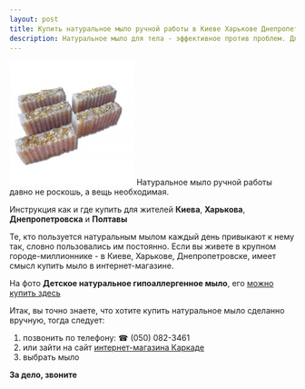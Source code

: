 ```yaml
---
layout: post
title: Купить натуральное мыло ручной работы в Киеве Харькове Днепропетровске
description: Натуральное мыло для тела - эффективное против проблем. Для удовольствия. Консультант поможет подобрать.
---
```


![Натуральное мыло karkade.com.ua](/images/05-mylo-detskoye_1-220x220.jpg) 
Натуральное мыло ручной работы давно не роскошь, а вещь необходимая. 

Инструкция как и где купить для жителей **Киева**, **Харькова**, **Днепропетровска** и **Полтавы**


<!--more-->
<!--break-->
Те, кто пользуется натуральным мылом каждый день привыкают к нему так, словно пользовались им постоянно. Если вы живете в крупном городе-миллионнике - в Киеве, Харькове, Днепропетровске, имеет смысл купить мыло в интернет-магазине.

На фото **Детское натуральное гипоаллергенное мыло**, его [можно купить здесь](http://karkade.com.ua)

Итак, вы точно знаете, что хотите купить натуральное мыло сделанно вручную, тогда следует:

1. позвонить по телефону: ☎ (050) 082-3461
2. или зайти на сайт [интернет-магазина Каркаде](http://karkade.com.ua)
3. выбрать мыло


**За дело, звоните**

